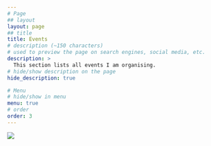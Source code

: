 ```yaml
---
# Page
## layout
layout: page
## title
title: Events
# description (~150 characters)
# used to preview the page on search engines, social media, etc.
description: >
  This section lists all events I am organising.
# hide/show description on the page
hide_description: true

# Menu
# hide/show in menu
menu: true
# order
order: 3
---
```


<img src="../assets/img/coming-soon.gif"/>
